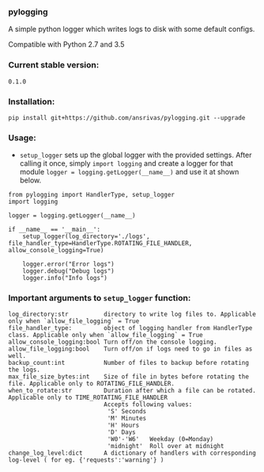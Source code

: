 ### pylogging

A simple python logger which writes logs to disk with some default configs.

Compatible with Python 2.7 and 3.5

### Current stable version:
    0.1.0

### Installation:

  ```
  pip install git+https://github.com/ansrivas/pylogging.git --upgrade
  ```

### Usage:

* `setup_logger` sets up the global logger with the provided settings. After calling it once, simply `import logging` and create a logger for that
   module `logger = logging.getLogger(__name__)` and use it at shown below.

```
from pylogging import HandlerType, setup_logger
import logging

logger = logging.getLogger(__name__)

if __name__ == '__main__':
    setup_logger(log_directory='./logs', file_handler_type=HandlerType.ROTATING_FILE_HANDLER, allow_console_logging=True)

    logger.error("Error logs")
    logger.debug("Debug logs")
    logger.info("Info logs")
```

### Important arguments to `setup_logger` function:

```
log_directory:str          directory to write log files to. Applicable only when `allow_file_logging` = True
file_handler_type:         object of logging handler from HandlerType class. Applicable only when `allow_file_logging` = True
allow_console_logging:bool Turn off/on the console logging.
allow_file_logging:bool    Turn off/on if logs need to go in files as well.
backup_count:int           Number of files to backup before rotating the logs.
max_file_size_bytes:int    Size of file in bytes before rotating the file. Applicable only to ROTATING_FILE_HANDLER.
when_to_rotate:str         Duration after which a file can be rotated. Applicable only to TIME_ROTATING_FILE_HANDLER
                           Accepts following values:
                            'S'	Seconds
                            'M'	Minutes
                            'H'	Hours
                            'D'	Days
                            'W0'-'W6'	Weekday (0=Monday)
                            'midnight'	Roll over at midnight
change_log_level:dict      A dictionary of handlers with corresponding log-level ( for eg. {'requests':'warning'} )
```
